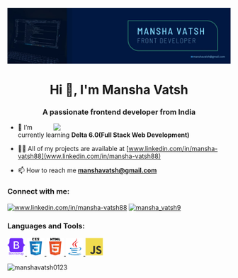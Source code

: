 ![logo](https://github.com/Manshavatsh0123/Manshavatsh0123/blob/main/Blue%20And%20Green%20Professional%20Technology%20LinkedIn%20Banner.jpg)
<h1 align="center">Hi 👋, I'm Mansha Vatsh</h1>
<h3 align="center">A passionate frontend developer from India</h3>
<img align="right" width="400" src ="https://media.tenor.com/IF2JdxzmyN4AAAAe/coding-girl.png">


- 🌱 I’m currently learning **Delta 6.0(Full Stack Web Development)**

- 👨‍💻 All of my projects are available at [www.linkedin.com/in/mansha-vatsh88](www.linkedin.com/in/mansha-vatsh88)

- 📫 How to reach me **manshavatsh@gmail.com**

<h3 align="left">Connect with me:</h3>
<p align="left">
<a href="https://linkedin.com/in/www.linkedin.com/in/mansha-vatsh88" target="blank"><img align="center" src="https://raw.githubusercontent.com/rahuldkjain/github-profile-readme-generator/master/src/images/icons/Social/linked-in-alt.svg" alt="www.linkedin.com/in/mansha-vatsh88" height="30" width="40" /></a>
<a href="https://www.leetcode.com/mansha_vatsh9" target="blank"><img align="center" src="https://raw.githubusercontent.com/rahuldkjain/github-profile-readme-generator/master/src/images/icons/Social/leet-code.svg" alt="mansha_vatsh9" height="30" width="40" /></a>
</p>

<h3 align="left">Languages and Tools:</h3>
<p align="left"> <a href="https://getbootstrap.com" target="_blank" rel="noreferrer"> <img src="https://raw.githubusercontent.com/devicons/devicon/master/icons/bootstrap/bootstrap-plain-wordmark.svg" alt="bootstrap" width="40" height="40"/> </a> <a href="https://www.w3schools.com/css/" target="_blank" rel="noreferrer"> <img src="https://raw.githubusercontent.com/devicons/devicon/master/icons/css3/css3-original-wordmark.svg" alt="css3" width="40" height="40"/> </a> <a href="https://www.w3.org/html/" target="_blank" rel="noreferrer"> <img src="https://raw.githubusercontent.com/devicons/devicon/master/icons/html5/html5-original-wordmark.svg" alt="html5" width="40" height="40"/> </a> <a href="https://www.java.com" target="_blank" rel="noreferrer"> <img src="https://raw.githubusercontent.com/devicons/devicon/master/icons/java/java-original.svg" alt="java" width="40" height="40"/> </a> <a href="https://developer.mozilla.org/en-US/docs/Web/JavaScript" target="_blank" rel="noreferrer"> <img src="https://raw.githubusercontent.com/devicons/devicon/master/icons/javascript/javascript-original.svg" alt="javascript" width="40" height="40"/> </a> </p>

<p><img align="center" src="https://github-readme-stats.vercel.app/api/top-langs?username=manshavatsh0123&show_icons=true&locale=en&layout=compact" alt="manshavatsh0123" /></p>
